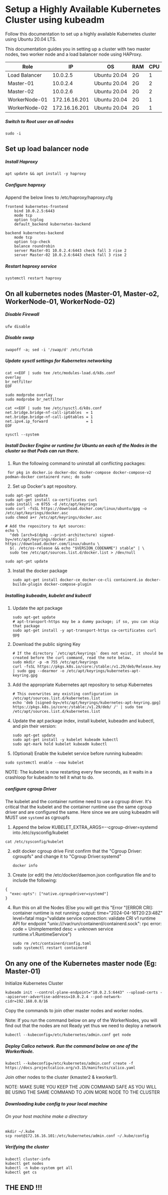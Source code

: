 # Setup a Highly Available Kubernetes Cluster using kubeadm

Follow this documentation to set up a highly available Kubernetes cluster using Ubuntu 20.04 LTS.

This documentation guides you in setting up a cluster with two master nodes, two worker node and a load balancer node using HAProxy.




| Role          | IP            | OS     | RAM | CPU |
|---------------|---------------|--------|-----|-----|
| Load Balancer | 10.0.2.5 | Ubuntu 20.04 | 2G  | 1   |
| Master-01     | 10.0.2.4 | Ubuntu 20.04 | 2G  | 2   |
| Master-02     | 10.0.2.6 | Ubuntu 20.04 | 2G  | 2   |
| WorkerNode-01 | 172.16.16.201 | Ubuntu 20.04 | 2G  | 1   |
| WorkerNode-02 | 172.16.16.201 | Ubuntu 20.04 | 2G  | 1   |

##### Switch to Root user on all nodes
```
sudo -i
```

## Set up load balancer node
##### Install Haproxy
``` 
apt update && apt install -y haproxy
```
##### Configure haproxy

Append the below lines to /etc/haproxy/haproxy.cfg

```
frontend kubernetes-frontend
    bind 10.0.2.5:6443
    mode tcp
    option tcplog
    default_backend kubernetes-backend

backend kubernetes-backend
    mode tcp
    option tcp-check
    balance roundrobin
    server Master-01 10.0.2.4:6443 check fall 3 rise 2
    server Master-02 10.0.2.6:6443 check fall 3 rise 2
```
    
##### Restart haproxy service
```
systemctl restart haproxy
```


## On all kubernetes nodes (Master-01, Master-o2, WorkerNode-01, WorkerNode-02)
##### Disable Firewall
```
ufw disable
```
##### Disable swap
```
swapoff -a; sed -i '/swap/d' /etc/fstab
```
##### Update sysctl settings for Kubernetes networking
```
cat <<EOF | sudo tee /etc/modules-load.d/k8s.conf
overlay
br_netfilter
EOF

sudo modprobe overlay
sudo modprobe br_netfilter

cat <<EOF | sudo tee /etc/sysctl.d/k8s.conf
net.bridge.bridge-nf-call-iptables  = 1
net.bridge.bridge-nf-call-ip6tables = 1
net.ipv4.ip_forward                 = 1
EOF

sysctl --system
```

##### Install Docker Engine or runtime for Ubuntu on each of the Nodes in the cluster so that Pods can run there.

1. Run the following command to uninstall all conflicting packages:
```
 for pkg in docker.io docker-doc docker-compose docker-compose-v2 podman-docker containerd runc; do sudo
```
2. Set up Docker's apt repository.

```
sudo apt-get update
sudo apt-get install ca-certificates curl
sudo install -m 0755 -d /etc/apt/keyrings
sudo curl -fsSL https://download.docker.com/linux/ubuntu/gpg -o /etc/apt/keyrings/docker.asc
sudo chmod a+r /etc/apt/keyrings/docker.asc

# Add the repository to Apt sources:
echo \
  "deb [arch=$(dpkg --print-architecture) signed-by=/etc/apt/keyrings/docker.asc] https://download.docker.com/linux/ubuntu \
  $(. /etc/os-release && echo "$VERSION_CODENAME") stable" | \
  sudo tee /etc/apt/sources.list.d/docker.list > /dev/null

sudo apt-get update

```

3. Install the docker package
   ```
   sudo apt-get install docker-ce docker-ce-cli containerd.io docker-buildx-plugin docker-compose-plugin
   
   ```

##### Installing kubeadm, kubelet and kubectl

1. Update the apt package
   ```
   sudo apt-get update
   # apt-transport-https may be a dummy package; if so, you can skip that package
   sudo apt-get install -y apt-transport-https ca-certificates curl gpg
   ```
2. Download the public signing Key
   ```
   # If the directory `/etc/apt/keyrings` does not exist, it should be created before the curl command, read the note below.
   sudo mkdir -p -m 755 /etc/apt/keyrings
   curl -fsSL https://pkgs.k8s.io/core:/stable:/v1.29/deb/Release.key | sudo gpg --dearmor -o /etc/apt/keyrings/kubernetes-apt-keyring.gpg
   ```

3. Add the appropriate Kubernetes apt repository to setup Kubernetes
   ```
   # This overwrites any existing configuration in /etc/apt/sources.list.d/kubernetes.list
   echo 'deb [signed-by=/etc/apt/keyrings/kubernetes-apt-keyring.gpg] https://pkgs.k8s.io/core:/stable:/v1.29/deb/ /' | sudo tee /etc/apt/sources.list.d/kubernetes.list
   ```

3. Update the apt package index, install kubelet, kubeadm and kubectl, and pin their version:

   ```
   sudo apt-get update
   sudo apt-get install -y kubelet kubeadm kubectl
   sudo apt-mark hold kubelet kubeadm kubectl
   ```

4. (Optional) Enable the kubelet service before running kubeadm:

  ```
  sudo systemctl enable --now kubelet
  ```
NOTE: The kubelet is now restarting every few seconds, as it waits in a crashloop for kubeadm to tell it what to do.

##### configure cgroup Driver 

The kubelet and the container runtime need to use a cgroup driver. It's critical that the kubelet and the container runtime use the same cgroup driver and are configured the same. Here since we are using kubeadm will MUST use ```systemd``` as cgroupfs 

1. Append the below
KUBELET_EXTRA_ARGS=--cgroup-driver=systemd into /etc/sysconfig/kubelet
  ```
  cat /etc/sysconfig/kubelet
  ```
2. edit docker cgroup drive
   First confirm that the "Cgroup Driver: cgroupfs" and change it to "Cgroup Driver:systemd"
   ```
   docker info
   ``` 
3. Create (or edit) the /etc/docker/daemon.json configuration file and to include the following:
```
{
  "exec-opts": ["native.cgroupdriver=systemd"]
}
```

4. Run this on all the Nodes (Else you will get this "Error "[ERROR CRI]: container runtime is not running: output: time="2024-04-16T20:23:48Z" level=fatal msg="validate service connection: validate CRI v1 
runtime API for endpoint \"unix:///var/run/containerd/containerd.sock\": rpc error: code = Unimplemented desc = unknown service runtime.v1.RuntimeService")
   ```
   sudo rm /etc/containerd/config.toml
   sudo systemctl restart containerd
   ```

## On any one of the Kubernetes master node (Eg: Master-01)
Initialize Kubernetes Cluster

```
kubeadm init --control-plane-endpoint="10.0.2.5:6443" --upload-certs --apiserver-advertise-address=10.0.2.4 --pod-network-cidr=192.168.0.0/16
```

Copy the commands to join other master nodes and worker nodes.

Note: If you run the command below on any of the WorkerNodes, you will find out that the nodes are not Ready yet thus we need to deploy a network
```
kubectl --kubeconfig=/etc/kubernetes/admin.conf get node
```

##### Deploy Calico network. Run the command below on one of the WorkerNode.
```
kubectl --kubeconfig=/etc/kubernetes/admin.conf create -f https://docs.projectcalico.org/v3.15/manifests/calico.yaml
```

Join other nodes to the cluster (kmaster2 & kworker1).

NOTE: MAKE SURE YOU KEEP THE JOIN COMMAND SAFE AS YOU WILL BE USING THE SAME COMMAND TO JOIN MORE NODE TO THE CLUSTER


##### Downloading kube config to your local machine
###### On your host machine make a directory
```
mkdir ~/.kube
scp root@172.16.16.101:/etc/kubernetes/admin.conf ~/.kube/config
```

##### Verifying the cluster
```
kubectl cluster-info
kubectl get nodes
kubectl -n kube-system get all
kubectl get cs
```

## THE END !!!
